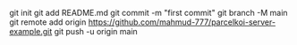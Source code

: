git init
git add README.md
git commit -m "first commit"
git branch -M main
git remote add origin https://github.com/mahmud-777/parcelkoi-server-example.git
git push -u origin main